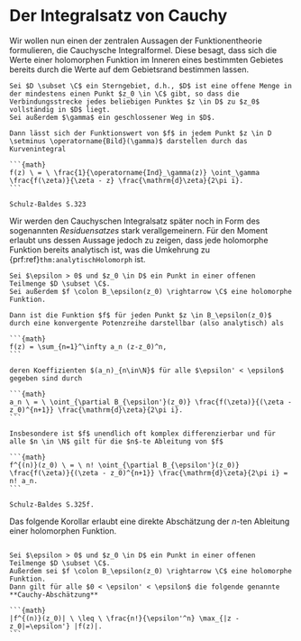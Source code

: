 # Der Integralsatz von Cauchy

Wir wollen nun einen der zentralen Aussagen der Funktionentheorie formulieren, die Cauchysche Integralformel.
Diese besagt, dass sich die Werte einer holomorphen Funktion im Inneren eines bestimmten Gebietes bereits durch die Werte auf dem Gebietsrand bestimmen lassen.

````{prf:theorem} Cauchyscher Integralsatz
Sei $D \subset \C$ ein Sterngebiet, d.h., $D$ ist eine offene Menge in der mindestens einen Punkt $z_0 \in \C$ gibt, so dass die Verbindungsstrecke jedes beliebigen Punktes $z \in D$ zu $z_0$ vollständig in $D$ liegt.
Sei außerdem $\gamma$ ein geschlossener Weg in $D$.

Dann lässt sich der Funktionswert von $f$ in jedem Punkt $z \in D \setminus \operatorname{Bild}(\gamma)$ darstellen durch das Kurvenintegral

```{math}
f(z) \ = \ \frac{1}{\operatorname{Ind}_\gamma(z)} \oint_\gamma \frac{f(\zeta)}{\zeta - z} \frac{\mathrm{d}\zeta}{2\pi i}.
```

````

````{prf:proof}
Schulz-Baldes S.323
````

Wir werden den Cauchyschen Integralsatz später noch in Form des sogenannten *Residuensatzes* stark verallgemeinern.
Für den Moment erlaubt uns dessen Aussage jedoch zu zeigen, dass jede holomorphe Funktion bereits analytisch ist, was die Umkehrung zu {prf:ref}`thm:analytischHolomorph` ist.

````{prf:theorem} Holomorphe Funktionen sind analytisch
Sei $\epsilon > 0$ und $z_0 \in D$ ein Punkt in einer offenen Teilmenge $D \subset \C$.
Sei außerdem $f \colon B_\epsilon(z_0) \rightarrow \C$ eine holomorphe Funktion.

Dann ist die Funktion $f$ für jeden Punkt $z \in B_\epsilon(z_0)$ durch eine konvergente Potenzreihe darstellbar (also analytisch) als

```{math}
f(z) = \sum_{n=1}^\infty a_n (z-z_0)^n,
```

deren Koeffizienten $(a_n)_{n\in\N}$ für alle $\epsilon' < \epsilon$ gegeben sind durch

```{math}
a_n \ = \ \oint_{\partial B_{\epsilon'}(z_0)} \frac{f(\zeta)}{(\zeta - z_0)^{n+1}} \frac{\mathrm{d}\zeta}{2\pi i}.
```

Insbesondere ist $f$ unendlich oft komplex differenzierbar und für alle $n \in \N$ gilt für die $n$-te Ableitung von $f$

```{math}
f^{(n)}(z_0) \ = \ n! \oint_{\partial B_{\epsilon'}(z_0)} \frac{f(\zeta)}{(\zeta - z_0)^{n+1}} \frac{\mathrm{d}\zeta}{2\pi i} = n! a_n.
```

````

````{prf:proof}
Schulz-Baldes S.325f.
````

Das folgende Korollar erlaubt eine direkte Abschätzung der $n$-ten Ableitung einer holomorphen Funktion.

````{prf:corollary} Cauchy-Abschätzungen

Sei $\epsilon > 0$ und $z_0 \in D$ ein Punkt in einer offenen Teilmenge $D \subset \C$.
Außerdem sei $f \colon B_\epsilon(z_0) \rightarrow \C$ eine holomorphe Funktion.
Dann gilt für alle $0 < \epsilon' < \epsilon$ die folgende genannte **Cauchy-Abschätzung**

```{math}
|f^{(n)}(z_0)| \ \leq \ \frac{n!}{\epsilon'^n} \max_{|z - z_0|=\epsilon'} |f(z)|.
```
````
